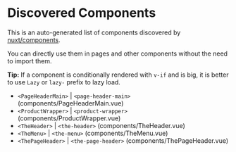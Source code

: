 # Discovered Components

This is an auto-generated list of components discovered by [nuxt/components](https://github.com/nuxt/components).

You can directly use them in pages and other components without the need to import them.

**Tip:** If a component is conditionally rendered with `v-if` and is big, it is better to use `Lazy` or `lazy-` prefix to lazy load.

- `<PageHeaderMain>` | `<page-header-main>` (components/PageHeaderMain.vue)
- `<ProductWrapper>` | `<product-wrapper>` (components/ProductWrapper.vue)
- `<TheHeader>` | `<the-header>` (components/TheHeader.vue)
- `<TheMenu>` | `<the-menu>` (components/TheMenu.vue)
- `<ThePageHeader>` | `<the-page-header>` (components/ThePageHeader.vue)
